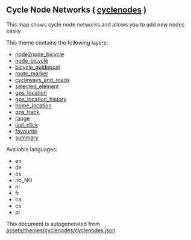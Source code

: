 [//]: # (WARNING: this file is automatically generated. Please find the sources at the bottom and edit those sources)



 Cycle Node Networks ( [cyclenodes](https://mapcomplete.org/cyclenodes) ) 
--------------------------------------------------------------------------



This map shows cycle node networks and allows you to add new nodes easily

This theme contains the following layers:



  - [node2node_bicycle](../Layers/node2node_bicycle.md)
  - [node_bicycle](../Layers/node_bicycle.md)
  - [bicycle_guidepost](../Layers/bicycle_guidepost.md)
  - [route_marker](../Layers/route_marker.md)
  - [cycleways_and_roads](../Layers/cycleways_and_roads.md)
  - [selected_element](../Layers/selected_element.md)
  - [gps_location](../Layers/gps_location.md)
  - [gps_location_history](../Layers/gps_location_history.md)
  - [home_location](../Layers/home_location.md)
  - [gps_track](../Layers/gps_track.md)
  - [range](../Layers/range.md)
  - [last_click](../Layers/last_click.md)
  - [favourite](../Layers/favourite.md)
  - [summary](../Layers/summary.md)


Available languages:



  - en
  - de
  - es
  - nb_NO
  - nl
  - fr
  - ca
  - cs
  - pl
 

This document is autogenerated from [assets/themes/cyclenodes/cyclenodes.json](https://github.com/pietervdvn/MapComplete/blob/develop/assets/themes/cyclenodes/cyclenodes.json)
